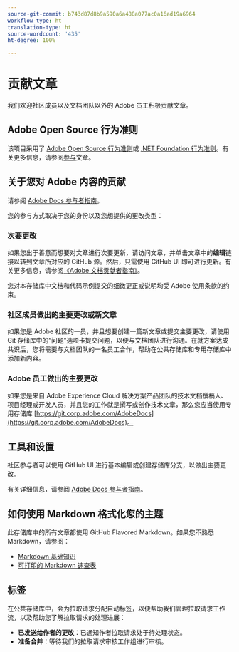 ```yaml
---
source-git-commit: b743d87d8b9a590a6a488a077ac0a16ad19a6964
workflow-type: ht
translation-type: ht
source-wordcount: '435'
ht-degree: 100%

---
```

# 贡献文章

我们欢迎社区成员以及文档团队以外的 Adobe 员工积极贡献文章。

## Adobe Open Source 行为准则

该项目采用了 [Adobe Open Source 行为准则](code-of-conduct.md)或 [.NET Foundation 行为准则](https://dotnetfoundation.org/code-of-conduct)。有关更多信息，请参阅[参与](contributing.md)文章。

## 关于您对 Adobe 内容的贡献

请参阅 [Adobe Docs 参与者指南](https://docs.adobe.com/content/help/en/contributor/contributor-guide/introduction.html)。

您的参与方式取决于您的身份以及您想提供的更改类型：

### 次要更改

如果您出于善意而想要对文章进行次要更新，请访问文章，并单击文章中的&#x200B;**编辑**&#x200B;链接以转到文章所对应的 GitHub 源。然后，只需使用 GitHub UI 即可进行更新。有关更多信息，请参阅[《Adobe 文档贡献者指南》](https://docs.adobe.com/content/help/en/contributor/contributor-guide/introduction.html)。

您对本存储库中文档和代码示例提交的细微更正或说明均受 Adobe 使用条款的约束。

### 社区成员做出的主要更改或新文章

如果您是 Adobe 社区的一员，并且想要创建一篇新文章或提交主要更改，请使用 Git 存储库中的“问题”选项卡提交问题，以便与文档团队进行沟通。在就方案达成共识后，您将需要与文档团队的一名员工合作，帮助在公共存储库和专用存储库中添加新内容。

<!--
If you submit a pull request with significant changes to documentation and code examples, you'll see a message in the pull request asking you to submit an online contribution license agreement (CLA). We need you to complete the online form before we can review your pull request.
-->

### Adobe 员工做出的主要更改

如果您是来自 Adobe Experience Cloud 解决方案产品团队的技术文档撰稿人、项目经理或开发人员，并且您的工作就是撰写或创作技术文章，那么您应当使用专用存储库 [https://git.corp.adobe.com/AdobeDocs](https://git.corp.adobe.com/AdobeDocs)。<!--Employees from other parts of the Adobe world should use the public repo for minor updates.-->

## 工具和设置

社区参与者可以使用 GitHub UI 进行基本编辑或创建存储库分支，以做出主要更改。

有关详细信息，请参阅 [Adobe Docs 参与者指南](https://docs.adobe.com/content/help/en/contributor/contributor-guide/introduction.html)。

## 如何使用 Markdown 格式化您的主题

此存储库中的所有文章都使用 GitHub Flavored Markdown。如果您不熟悉 Markdown，请参阅：

* [Markdown 基础知识](https://help.github.com/articles/markdown-basics/)
* [可打印的 Markdown 速查表](https://guides.github.com/pdfs/markdown-cheatsheet-online.pdf)

## 标签

在公共存储库中，会为拉取请求分配自动标签，以便帮助我们管理拉取请求工作流，以及帮助您了解拉取请求的处理进展：

* **已发送给作者的更改**：已通知作者拉取请求处于待处理状态。
* **准备合并**：等待我们的拉取请求审核工作组进行审核。


